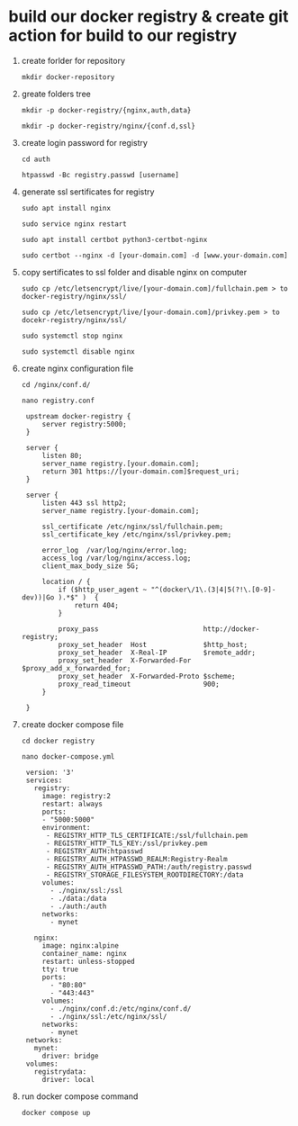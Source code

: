 # build our docker registry & create git action for build to our registry 
1. create forlder for repository
	```
	mkdir docker-repository 
	```
2. greate folders tree 
	```
	mkdir -p docker-registry/{nginx,auth,data}
	```
	```
	mkdir -p docker-registry/nginx/{conf.d,ssl}
	```
3. create login password for registry
	```
	cd auth
	```
	```
	htpasswd -Bc registry.passwd [username]
	```
4. generate ssl sertificates for registry
	```
	sudo apt install nginx
	```
	```
	sudo service nginx restart
	```
	```
	sudo apt install certbot python3-certbot-nginx
	``` 
	```
	sudo certbot --nginx -d [your-domain.com] -d [www.your-domain.com]
	```
5. copy sertificates to ssl folder and disable nginx on computer
	```
	sudo cp /etc/letsencrypt/live/[your-domain.com]/fullchain.pem > to docker-registry/nginx/ssl/
	```
	```
	sudo cp /etc/letsencrypt/live/[your-domain.com]/privkey.pem > to docekr-registry/nginx/ssl/
	```
	```
	sudo systemctl stop nginx
	```
	```
	sudo systemctl disable nginx
	```
6. create  nginx configuration file 
	```
	cd /nginx/conf.d/
	```
	```
	nano registry.conf
	```

		upstream docker-registry {
		    server registry:5000;
		}
		
		server {
		    listen 80;
		    server_name registry.[your.domain.com];
		    return 301 https://[your-domain.com]$request_uri;
		}
		
		server {
		    listen 443 ssl http2;
		    server_name registry.[your-domain.com];
		
		    ssl_certificate /etc/nginx/ssl/fullchain.pem;
		    ssl_certificate_key /etc/nginx/ssl/privkey.pem;
		
		    error_log  /var/log/nginx/error.log;
		    access_log /var/log/nginx/access.log;
		    client_max_body_size 5G;
		
		    location / {
		        if ($http_user_agent ~ "^(docker\/1\.(3|4|5(?!\.[0-9]-dev))|Go ).*$" )  {
		            return 404;
		        }
		
		        proxy_pass                          http://docker-registry;
		        proxy_set_header  Host              $http_host;
		        proxy_set_header  X-Real-IP         $remote_addr;
		        proxy_set_header  X-Forwarded-For   $proxy_add_x_forwarded_for;
		        proxy_set_header  X-Forwarded-Proto $scheme;
		        proxy_read_timeout                  900;
		    }
		
		}
	
7. create docker compose file 
	```
	cd docker registry
	```
	```
	nano docker-compose.yml
	```
	
		version: '3'
		services:
		  registry:
		    image: registry:2
		    restart: always
		    ports:
		    - "5000:5000"
		    environment:
		     - REGISTRY_HTTP_TLS_CERTIFICATE:/ssl/fullchain.pem
		     - REGISTRY_HTTP_TLS_KEY:/ssl/privkey.pem
		     - REGISTRY_AUTH:htpasswd
		     - REGISTRY_AUTH_HTPASSWD_REALM:Registry-Realm
		     - REGISTRY_AUTH_HTPASSWD_PATH:/auth/registry.passwd
		     - REGISTRY_STORAGE_FILESYSTEM_ROOTDIRECTORY:/data
		    volumes:
		      - ./nginx/ssl:/ssl
		      - ./data:/data
		      - ./auth:/auth
		    networks:
		      - mynet
		      
		  nginx:
		    image: nginx:alpine
		    container_name: nginx
		    restart: unless-stopped
		    tty: true
		    ports:
		      - "80:80"
		      - "443:443"
		    volumes:
		      - ./nginx/conf.d:/etc/nginx/conf.d/
		      - ./nginx/ssl:/etc/nginx/ssl/
		    networks:
		      - mynet
		networks:
		  mynet:
		    driver: bridge
		volumes:
		  registrydata:
		    driver: local

8. run docker compose command 
	```
	docker compose up
	``` 
